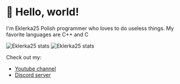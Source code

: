 # 👋 Hello, world!

I'm Eklerka25
Polish programmer who loves to do useless things. 
My favorite languages ​​are C++ and C

![Eklerka25 stats](https://github-readme-stats.vercel.app/api?username=Eklerka25&theme=github_dark&show_icons=true)
![Eklerka25 stats](https://github-readme-stats.vercel.app/api/top-langs/?username=Eklerka25&layout=donut&theme=github_dark)


Check out my:
- [Youtube channel](https://www.youtube.com/@eclair25)
- [Discord server](https://discord.gg/ppPRB7TDeN)
